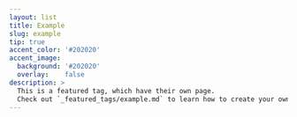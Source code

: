 ```yaml
---
layout: list
title: Example
slug: example
tip: true
accent_color: '#202020'
accent_image:
  background: '#202020'
  overlay:    false
description: >
  This is a featured tag, which have their own page.
  Check out `_featured_tags/example.md` to learn how to create your own.
---
```

